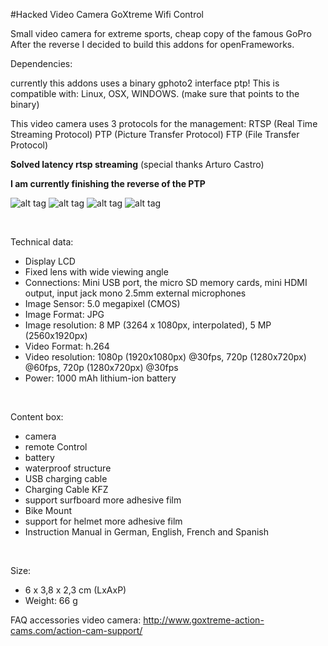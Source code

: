 #Hacked Video Camera GoXtreme Wifi Control

Small video camera for extreme sports, cheap copy of the famous GoPro
After the reverse I decided to build this addons for openFrameworks.

Dependencies:

currently this addons uses a binary gphoto2 interface ptp!
This is compatible with: Linux, OSX, WINDOWS.
(make sure that points to the binary)

This video camera uses 3 protocols for the management:
RTSP (Real Time Streaming Protocol)
PTP (Picture Transfer Protocol)
FTP (File Transfer Protocol)

<b>Solved latency rtsp streaming</b>
(special thanks Arturo Castro)

<b>I am currently finishing the reverse of the PTP</b>

![alt tag](https://github.com/kashimAstro/ofxGoXtreme/blob/master/snap/1.jpg)
![alt tag](https://github.com/kashimAstro/ofxGoXtreme/blob/master/snap/2.jpg)
![alt tag](https://github.com/kashimAstro/ofxGoXtreme/blob/master/snap/3.jpg)
![alt tag](https://github.com/kashimAstro/ofxGoXtreme/blob/master/snap/4.jpg)

<br>

<p>Technical data:</p>

<ul>
<li>Display LCD</li>
<li>Fixed lens with wide viewing angle</li>
<li>Connections: Mini USB port, the micro SD memory cards, mini HDMI output, input jack mono 2.5mm external microphones</li>
<li>Image Sensor: 5.0 megapixel (CMOS)</li>
<li>Image Format: JPG</li>
<li>Image resolution: 8 MP (3264 x 1080px, interpolated), 5 MP (2560x1920px)</li>
<li>Video Format: h.264</li>
<li>Video resolution: 1080p (1920x1080px) @30fps, 720p (1280x720px) @60fps, 720p (1280x720px) @30fps</li>
<li>Power: 1000 mAh lithium-ion battery</li>
</ul>
<br>

<p>Content box:</p>

<ul>
<li>camera</li>
<li>remote Control</li>
<li>battery</li>
<li>waterproof structure</li>
<li>USB charging cable</li>
<li>Charging Cable KFZ</li>
<li>support surfboard more adhesive film</li>
<li>Bike Mount</li>
<li>support for helmet more adhesive film</li>
<li>Instruction Manual in German, English, French and Spanish</li>
</ul>
<br>

<p>Size:</p>

<ul>
<li>6 x 3,8 x 2,3 cm (LxAxP)</li>
<li>Weight: 66 g</li>
</ul>

FAQ accessories video camera:
http://www.goxtreme-action-cams.com/action-cam-support/
